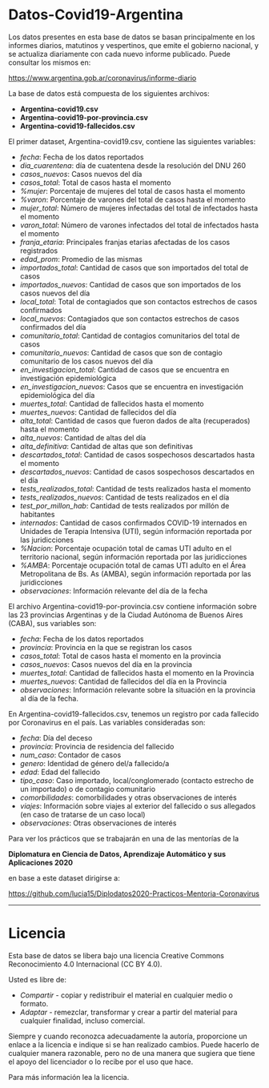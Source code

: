 # Datos-Covid19-Argentina

Los datos presentes en esta base de datos se basan principalmente en los 
informes diarios, matutinos y vespertinos, que emite el gobierno nacional, 
y se actualiza diariamente con cada nuevo informe publicado. 
Puede consultar los mismos en: 

https://www.argentina.gob.ar/coronavirus/informe-diario

La base de datos está compuesta de los siguientes archivos:

+ **Argentina-covid19.csv**
+ **Argentina-covid19-por-provincia.csv**
+ **Argentina-covid19-fallecidos.csv**

El primer dataset, Argentina-covid19.csv, contiene las siguientes variables:

+ *fecha*: Fecha de los datos reportados
+ *dia_cuarentena*: día de cuatentena desde la resolución del DNU 260
+ *casos_nuevos*: Casos nuevos del día
+ *casos_total*: Total de casos hasta el momento	
+ *%mujer*:	Porcentaje de mujeres del total de casos hasta el momento
+ *%varon*:	Porcentaje de varones del total de casos hasta el momento
+ *mujer_total*: Número de mujeres infectadas del total de infectados hasta el momento
+ *varon_total*: Número de varones infectados del total de infectados hasta el momento
+ *franja_etaria*: Principales franjas etarias afectadas de los casos registrados
+ *edad_prom*: Promedio de las mismas
+ *importados_total*: Cantidad de casos que son importados del total de casos
+ *importados_nuevos*: Cantidad de casos que son importados de los casos nuevos del día	
+ *local_total*: Total de contagiados que son contactos estrechos de casos confirmados
+ *local_nuevos*: Contagiados que son contactos estrechos de casos confirmados del día
+ *comunitario_total*: Cantidad de contagios comunitarios del total de casos
+ *comunitario_nuevos*: Cantidad de casos que son de contagio comunitario de los casos nuevos del día	
+ *en_investigacion_total*:	Cantidad de casos que se encuentra en investigación epidemiológica
+ *en_investigacion_nuevos*: Casos que se encuentra en investigación epidemiológica del día
+ *muertes_total*: Cantidad de fallecidos hasta el momento
+ *muertes_nuevos*:	Cantidad de fallecidos del día
+ *alta_total*:	Cantidad de casos que fueron dados de alta (recuperados) hasta el momento
+ *alta_nuevos*: Cantidad de altas del día
+ *alta_definitiva*: Cantidad de altas que son definitivas
+ *descartados_total*: Cantidad de casos sospechosos descartados hasta el momento
+ *descartados_nuevos*:	Cantidad de casos sospechosos descartados en el día
+ *tests_realizados_total*:	Cantidad de tests realizados hasta el momento
+ *tests_realizados_nuevos*: Cantidad de tests realizados en el día
+ *test_por_millon_hab*: Cantidad de tests realizados por millón de habitantes
+ *internados*: Cantidad de casos confirmados COVID-19 internados en Unidades de Terapia Intensiva (UTI), según información reportada por las juridicciones
+ *%Nacion*: Porcentaje ocupación total de camas UTI adulto en el territorio nacional, según información reportada por las juridicciones
+ *%AMBA*: Porcentaje ocupación total de camas UTI adulto en el Área Metropolitana de Bs. As (AMBA), según información reportada por las juridicciones
+ *observaciones*: Información relevante del día de la fecha


El archivo Argentina-covid19-por-provincia.csv contiene información 
sobre las 23 provincias Argentinas y de la Ciudad Autónoma de Buenos Aires (CABA),
sus variables son:

+ *fecha*: Fecha de los datos reportados
+ *provincia*: Provincia en la que se registran los casos
+ *casos_total*: Total de casos hasta el momento en la provincia
+ *casos_nuevos*: Casos nuevos del día en la provincia
+ *muertes_total*: Cantidad de fallecidos hasta el momento en la Provincia
+ *muertes_nuevos*:	Cantidad de fallecidos del día en la Provincia
+ *observaciones*: Información relevante sobre la situación en la provincia al día de la fecha. 


En Argentina-covid19-fallecidos.csv, tenemos un registro por cada fallecido por Coronavirus en el país.
Las variables consideradas son:

+ *fecha*: Día del deceso 
+ *provincia*: Provincia de residencia del fallecido
+ *num_caso*: Contador de casos	
+ *genero*:	Identidad de género del/a fallecido/a
+ *edad*: Edad del fallecido	
+ *tipo_caso*: Caso importado, local/conglomerado (contacto estrecho de un importado) o de contagio comunitario
+ *comorbilidades*: comorbilidades y otras observaciones de interés
+ *viajes*: Información sobre viajes al exterior 
del fallecido o sus allegados (en caso de tratarse de un caso local)
+ *observaciones*: Otras observaciones de interés


Para ver los prácticos que se trabajarán en una de las mentorías de la 

**Diplomatura en Ciencia de Datos, Aprendizaje Automático y sus Aplicaciones 2020**

en base a este dataset dirigirse a:

https://github.com/lucia15/Diplodatos2020-Practicos-Mentoria-Coronavirus

________________________________________________________________________________

# Licencia

Esta base de datos se libera bajo una licencia Creative Commons Reconocimiento
4.0 Internacional (CC BY 4.0).

Usted es libre de:

+ *Compartir* - copiar y redistribuir el material en cualquier medio o formato.
+ *Adaptar* - remezclar, transformar y crear a partir del material para
  cualquier finalidad, incluso comercial.

Siempre y cuando reconozca adecuadamente la autoría, proporcione un enlace a la
licencia e indique si se han realizado cambios. Puede hacerlo de cualquier
manera razonable, pero no de una manera que sugiera que tiene el apoyo del
licenciador o lo recibe por el uso que hace.

Para más información lea la licencia.
